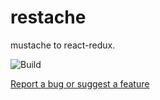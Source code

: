 # restache

mustache to react-redux.

![Build](https://github.com/onur1/stache/actions/workflows/main.yml/badge.svg)

[Report a bug or suggest a feature](https://github.com/onur1/stache/issues)

